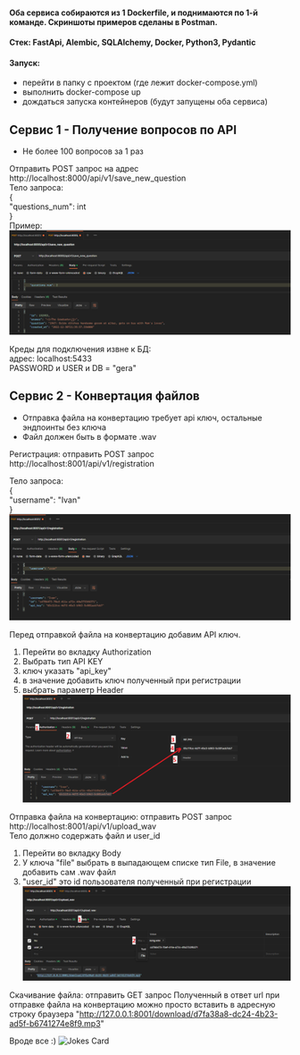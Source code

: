 #### Оба сервиса собираются из 1 Dockerfile, и поднимаются по 1-й команде. Скриншоты примеров сделаны в Postman.

#### Стек: FastApi, Alembic, SQLAlchemy, Docker, Python3, Pydantic
  
#### Запуск:
- перейти в папку с проектом (где лежит docker-compose.yml)
- выполнить docker-compose up
- дождаться запуска контейнеров (будут запущены оба сервиса)

## Сервис 1 - Получение вопросов по API
- Не более 100 вопросов за 1 раз  
   
Отправить POST запрос на адрес http://localhost:8000/api/v1/save_new_question  
Тело запроса:  
{  
    "questions_num": int  
}   
Пример:  
![Получить вопросы](https://github.com/georg220022/spring_2023/blob/main/%D0%92%D0%BE%D0%BF%D1%80%D0%BE%D1%81%D1%8B.png)  
  
Креды для подключения извне к БД:  
адрес: localhost:5433   
PASSWORD и USER и DB = "gera"  
  
## Сервис 2 - Конвертация файлов  
- Отправка файла на конвертацию требует api ключ, остальные эндпоинты без ключа  
- Файл должен быть в формате .wav  
  
Регистрация: отправить POST запрос  
http://localhost:8001/api/v1/registration  
  
Тело запроса:  
{  
    "username": "Ivan"  
}  
![Регистрация](https://github.com/georg220022/spring_2023/blob/main/%D0%A0%D0%B5%D0%B3%D0%B8%D1%81%D1%82%D1%80%D0%B0%D1%86%D0%B8%D1%8F.png)  
  
Перед отправкой файла на конвертацию добавим API ключ.  
1) Перейти во вкладку Authorization  
2) Выбрать тип API KEY  
3) ключ указать "api_key"  
4) в значение добавить ключ полученный при регистрации  
5) выбрать параметр Header  
![Добавление API ключа](https://github.com/georg220022/spring_2023/blob/main/%D0%94%D0%BE%D0%B1%D0%B0%D0%B2%D0%BB%D0%B5%D0%BD%D0%B8%D0%B5%20%D0%BA%D0%BB%D1%8E%D1%87%D0%B0.png)  
   
Отправка файла на конвертацию: отправить POST запрос  
http://localhost:8001/api/v1/upload_wav  
Тело должно содержать файл и user_id
1) Перейти во вкладку Body
2) У ключа "file" выбрать в выпадающем списке тип File, в значение добавить сам .wav файл
3) "user_id" это id пользователя полученный при регистрации
![Добавление API ключа](https://github.com/georg220022/spring_2023/blob/main/%D0%9A%D0%BE%D0%BD%D0%B2%D0%B5%D1%80%D1%82%D0%B0%D1%86%D0%B8%D1%8F.png)  

Скачивание файла: отправить GET запрос
Полученный в ответ url при отправке файла на конвертацию можно просто вставить в адресную строку браузера
"http://127.0.0.1:8001/download/d7fa38a8-dc24-4b23-ad5f-b6741274e8f9.mp3"

Вроде все :)
![Jokes Card](https://readme-jokes.vercel.app/api)
